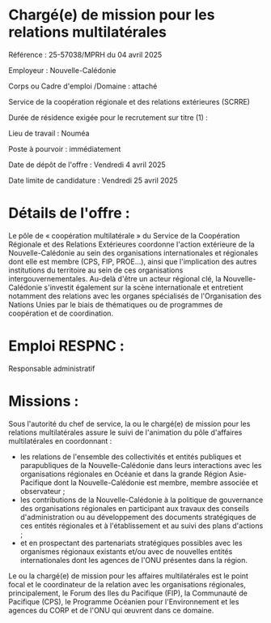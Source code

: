 # Chargé(e) de mission pour les relations multilatérales

Référence : 25-57038/MPRH du 04 avril 2025

Employeur : Nouvelle-Calédonie

Corps ou Cadre d'emploi /Domaine : attaché

Service de la coopération régionale et des relations extérieures (SCRRE)

Durée de résidence exigée pour le recrutement sur titre (1) :

Lieu de travail : Nouméa

Poste à pourvoir : immédiatement

Date de dépôt de l'offre : Vendredi 4 avril 2025

Date limite de candidature : Vendredi 25 avril 2025

# Détails de l'offre :

Le pôle de « coopération multilatérale » du Service de la Coopération Régionale et des Relations Extérieures coordonne l'action extérieure de la Nouvelle-Calédonie au sein des organisations internationales et régionales dont elle est membre (CPS, FIP, PROE...), ainsi que l'implication des autres institutions du territoire au sein de ces organisations intergouvernementales. Au-delà d'être un acteur régional clé, la Nouvelle-Calédonie s'investit également sur la scène internationale et entretient notamment des relations avec les organes spécialisés de l'Organisation des Nations Unies par le biais de thématiques ou de programmes de coopération et de coordination.

# Emploi RESPNC :

Responsable administratif

# Missions :

Sous l'autorité du chef de service, la ou le chargé(e) de mission pour les relations multilatérales assure le suivi de l'animation du pôle d'affaires multilatérales en coordonnant :

- les relations de l'ensemble des collectivités et entités publiques et parapubliques de la Nouvelle-Calédonie dans leurs interactions avec les organisations régionales en Océanie et dans la grande Région Asie-Pacifique dont la Nouvelle-Calédonie est membre, membre associée et observateur ;
- les contributions de la Nouvelle-Calédonie à la politique de gouvernance des organisations régionales en participant aux travaux des conseils d'administration ou au développement des documents stratégiques de ces entités régionales et à l'établissement et au suivi des plans d'actions ;
- et en prospectant des partenariats stratégiques possibles avec les organismes régionaux existants et/ou avec de nouvelles entités internationales dont les agences de l'ONU présentes dans la région.

Le ou la chargé(e) de mission pour les affaires multilatérales est le point focal et le coordinateur de la relation avec les organisations régionales, principalement, le Forum des Iles du Pacifique (FIP), la Communauté de Pacifique (CPS), le Programme Océanien pour l'Environnement et les agences du CORP et de l'ONU qui œuvrent dans ce domaine.